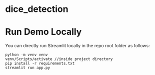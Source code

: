 # dice_detection

# Run Demo Locally

You can directly run Streamlit locally in the repo root folder as follows:

```shell
python -m venv venv
venv/Scripts/activate //inside project directory
pip install -r requirements.txt
streamlit run app.py
